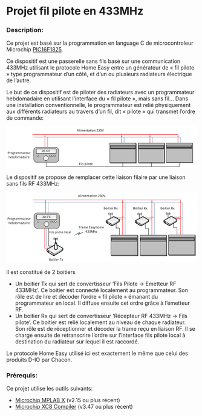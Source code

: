 Projet fil pilote en 433MHz
===========================
### Description:

Ce projet est basé sur la programmation en language C de microcontroleur Microchip [PIC16F1825][1].

Ce dispositif est une passerelle sans fils basé sur une communication 433MHz utilisant le protocole Home Easy entre un générateur de « fil pilote »  type programmateur d’un côté, et d’un ou plusieurs radiateurs électrique de l’autre.

Le but de ce dispositif est de piloter des radiateurs avec un programmateur hebdomadaire  en utilisant l’interface du « fil pilote », mais sans fil...
Dans une installation conventionnelle, le programmateur est relié physiquement aux différents radiateurs au travers d’un fil, dit « pilote » qui transmet l’ordre de commande: 

![Alt text](/Schema1.jpg)

Le dispositif se propose de remplacer cette liaison filaire par une liaison sans fils RF 433MHz:

![Alt text](/Schema2.jpg)

 Il est constitué de 2 boitiers 
-	Un boitier Tx qui sert de convertisseur ‘Fils Pilote -> Emetteur RF 433MHz’. Ce boitier est connecté
  localement au programmateur. Son rôle est de lire et décoder l’ordre « fil pilote » émanant  du 
  programmateur en local. Il diffuse ensuite cet ordre grâce à l’émetteur RF.
-	Un boitier Rx qui sert de convertisseur ‘Récepteur RF 433MHz -> Fils pilote’. Ce boitier est relié
  localement au niveau de chaque radiateur. Son rôle est de réceptionner et décoder la trame reçu en
  liaison RF. Il se charge ensuite de retranscrire l’ordre sur l’interface fils pilote local à 
  destination du radiateur sur lequel il est raccordé.

Le protocole Home Easy utilisé ici est exactement le même que celui des produits D-IO par Chacon.

### Prérequis:

Ce projet utilise les outils suivants:
 * [Microchip MPLAB X][2] (v2.15 ou plus récent)
 * [Microchip XC8 Compiler][3] (v3.47 ou plus récent)
 
[1]: http://www.microchip.com/wwwproducts/Devices.aspx?dDocName=en546902 "PIC 16F1825"
[2]: http://www.microchip.com/pagehandler/en-us/family/mplabx/ "MPLAB X"
[3]: http://www.microchip.com/pagehandler/en_us/devtools/mplabxc/ "MPLAB XC Compilers"